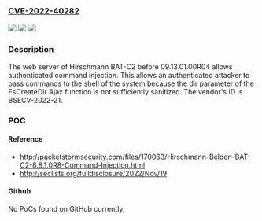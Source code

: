 ### [CVE-2022-40282](https://cve.mitre.org/cgi-bin/cvename.cgi?name=CVE-2022-40282)
![](https://img.shields.io/static/v1?label=Product&message=n%2Fa&color=blue)
![](https://img.shields.io/static/v1?label=Version&message=n%2Fa&color=blue)
![](https://img.shields.io/static/v1?label=Vulnerability&message=n%2Fa&color=brighgreen)

### Description

The web server of Hirschmann BAT-C2 before 09.13.01.00R04 allows authenticated command injection. This allows an authenticated attacker to pass commands to the shell of the system because the dir parameter of the FsCreateDir Ajax function is not sufficiently sanitized. The vendor's ID is BSECV-2022-21.

### POC

#### Reference
- http://packetstormsecurity.com/files/170063/Hirschmann-Belden-BAT-C2-8.8.1.0R8-Command-Injection.html
- http://seclists.org/fulldisclosure/2022/Nov/19

#### Github
No PoCs found on GitHub currently.

